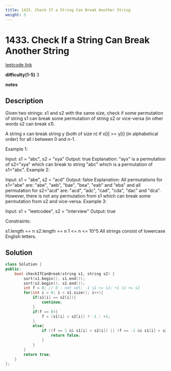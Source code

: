 ```yaml
---
title: 1433. Check If a String Can Break Another String
weight: 3
---
```

# 1433. Check If a String Can Break Another String

[leetcode link](https://leetcode.com/problems/check-if-a-string-can-break-another-string/)

**difficulty(1-5)** 
3

**notes**   


## Description

Given two strings: s1 and s2 with the same size, check if some permutation of string s1 can break some permutation of string s2 or vice-versa (in other words s2 can break s1).

A string x can break string y (both of size n) if x[i] >= y[i] (in alphabetical order) for all i between 0 and n-1.

 

Example 1:

Input: s1 = "abc", s2 = "xya"
Output: true
Explanation: "ayx" is a permutation of s2="xya" which can break to string "abc" which is a permutation of s1="abc".
Example 2:

Input: s1 = "abe", s2 = "acd"
Output: false 
Explanation: All permutations for s1="abe" are: "abe", "aeb", "bae", "bea", "eab" and "eba" and all permutation for s2="acd" are: "acd", "adc", "cad", "cda", "dac" and "dca". However, there is not any permutation from s1 which can break some permutation from s2 and vice-versa.
Example 3:

Input: s1 = "leetcodee", s2 = "interview"
Output: true
 

Constraints:

s1.length == n
s2.length == n
1 <= n <= 10^5
All strings consist of lowercase English letters.

## Solution

```c++
class Solution {
public:
    bool checkIfCanBreak(string s1, string s2) {
        sort(s1.begin(), s1.end());
        sort(s2.begin(), s2.end());
        int f = 0; // 0 : not set; -1 s1 <= s2; +1 s1 >= s2
        for(int i = 0; i < s1.size(); i++){
            if(s1[i] == s2[i]){
                continue;
            }
            if(f == 0){
                f = (s1[i] < s2[i]) ? -1 : +1;
            }
            else{
                if ((f == 1 && s1[i] < s2[i]) || (f == -1 && s1[i] > s2[i])){
                    return false;
                }
            }
        }
        return true;
    }
};
```